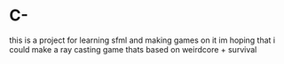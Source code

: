 # C-
this is a project for learning sfml and making games on it
im hoping that i could make a ray casting game thats based on weirdcore + survival
